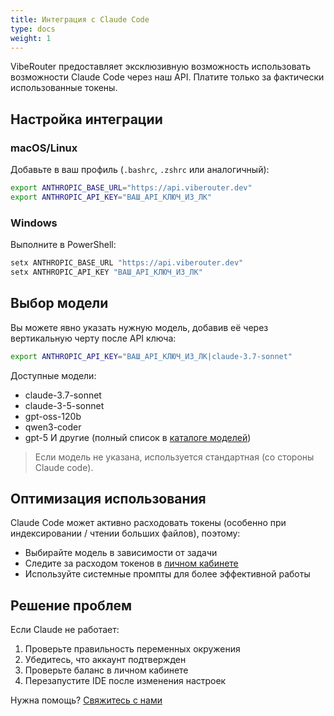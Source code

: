 ```yaml
---
title: Интеграция с Claude Code
type: docs
weight: 1
---
```


VibeRouter предоставляет эксклюзивную возможность использовать возможности Claude Code через наш API. Платите только за фактически использованные токены.

## Настройка интеграции

### macOS/Linux

Добавьте в ваш профиль (`.bashrc`, `.zshrc` или аналогичный):

```bash
export ANTHROPIC_BASE_URL="https://api.viberouter.dev"
export ANTHROPIC_API_KEY="ВАШ_API_КЛЮЧ_ИЗ_ЛК"
```

### Windows

Выполните в PowerShell:

```powershell
setx ANTHROPIC_BASE_URL "https://api.viberouter.dev"
setx ANTHROPIC_API_KEY "ВАШ_API_КЛЮЧ_ИЗ_ЛК"
```

## Выбор модели

Вы можете явно указать нужную модель, добавив её через вертикальную черту после API ключа:

```bash
export ANTHROPIC_API_KEY="ВАШ_API_КЛЮЧ_ИЗ_ЛК|claude-3.7-sonnet"
```

Доступные модели:
- claude-3.7-sonnet
- claude-3-5-sonnet
- gpt-oss-120b
- qwen3-coder
- gpt-5
И другие (полный список в [каталоге моделей](https://viberouter.dev/models))

> Если модель не указана, используется стандартная (со стороны Claude code).

## Оптимизация использования

Claude Code может активно расходовать токены (особенно при индексировании / чтении больших файлов), поэтому:
- Выбирайте модель в зависимости от задачи
- Следите за расходом токенов в [личном кабинете](https://viberouter.dev/dashboard)
- Используйте системные промпты для более эффективной работы

## Решение проблем

Если Claude не работает:
1. Проверьте правильность переменных окружения
2. Убедитесь, что аккаунт подтвержден
3. Проверьте баланс в личном кабинете
4. Перезапустите IDE после изменения настроек

Нужна помощь? [Свяжитесь с нами](https://viberouter.dev/support)


